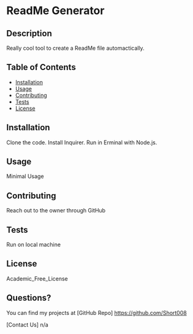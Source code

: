 
  
  # ReadMe Generator

  ## Description
  Really cool tool to create a ReadMe file automactically. 

  ## Table of Contents
  * [Installation](#installation)
  * [Usage](#usage)
  * [Contributing](#contributing)
  * [Tests](#tests)
  * [License](#license)

  ## Installation
  Clone the code. Install Inquirer. Run in Erminal with Node.js. 

  ## Usage
  Minimal Usage

  ## Contributing
  Reach out to the owner through GitHub

  ## Tests
  Run on local machine

  ## License
  Academic_Free_License

  ## Questions?
  You can find my projects at [GitHub Repo] https://github.com/Short008
  
  [Contact Us] n/a
  